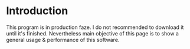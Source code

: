 # Introduction
This program is in production faze. I do not recommended to download it until it's finished. Nevertheless main objective of this page is to show a general usage & performance of this software.
